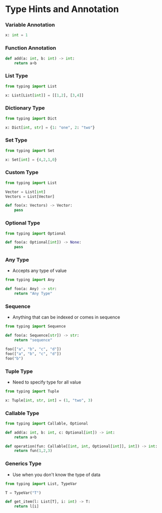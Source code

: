 # Type Hints and Annotation

### Variable Annotation

```python
x: int = 1
```

### Function Annotation

```python
def add(a: int, b: int) -> int:
    return a+b
```

### List Type

```python
from typing import List

x: List[List[int]] = [[1,2], [3,4]]
```

### Dictionary Type

```python
from typing import Dict

x: Dict[int, str] = {1: "one", 2: "two"}
```

### Set Type

```python
from typing import Set

x: Set[int] = {4,2,1,0}
```

### Custom Type

```python
from typing import List

Vector = List[int]
Vectors = List[Vector]

def foo(x: Vectors) -> Vector:
    pass
```

### Optional Type

```python
from typing import Optional

def foo(a: Optional[int]) -> None:
    pass
```

### Any Type

- Accepts any type of value

```python
from typing import Any

def foo(a: Any) -> str:
    return "Any Type"
```

### Sequence

- Anything that can be indexed or comes in sequence

```python
from typing import Sequence

def foo(a: Sequence[str]) -> str:
    return "sequence"

foo(["a", "b", "c", "d"])
foo(["a", "b", "c", "d"])
foo("b")
```

### Tuple Type

- Need to specify type for all value

```python
from typing import Tuple

x: Tuple[int, str, int] = (1, "two", 3)
```

### Callable Type

```python
from typing import Callable, Optional

def add(a: int, b: int, c: Optional[int]) -> int:
    return a+b

def operation(fun: Callable[[int, int, Optional[int]], int]) -> int:
    return fun(1,2,3)
```

### Generics Type

- Use when you don't know the type of data

```python
from typing import List, TypeVar

T = TypeVar("T")

def get_item(l: List[T], i: int) -> T:
    return l[i]
```